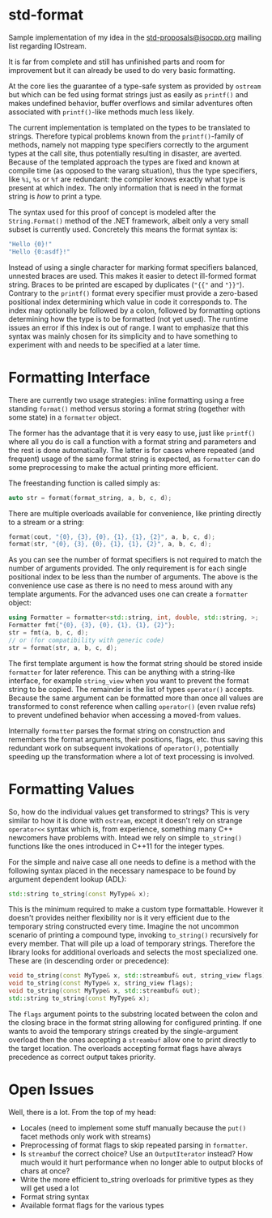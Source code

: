 std-format
==========

Sample implementation of my idea in the std-proposals@isocpp.org mailing list regarding IOstream.

It is far from complete and still has unfinished parts and room for improvement but it can already be used to do very basic formatting.

At the core lies the guarantee of a type-safe system as provided by `ostream` but which can be fed using format strings just as easily as `printf()` and makes undefined behavior, buffer overflows and similar adventures often associated with `printf()`-like methods much less likely.

The current implementation is templated on the types to be translated to strings. Therefore typical problems known from the `printf()`-family of methods, namely not mapping type specifiers correctly to the argument types at the call site, thus potentially resulting in disaster, are averted. Because of the templated approach the types are fixed and known at compile time (as opposed to the vararg situation), thus the type specifiers, like `%i`, `%s` or `%f` are redundant: the compiler knows exactly what type is present at which index. The only information that is need in the format string is *how* to print a type.

The syntax used for this proof of concept is modeled after the `String.Format()` method of the .NET framework, albeit only a very small subset is currently used. Concretely this means the format syntax is:
```cpp
"Hello {0}!"
"Hello {0:asdf}!"
```

Instead of using a single character for marking format specifiers balanced, unnested braces are used. This makes it easier to detect ill-formed format string. Braces to be printed are escaped by duplicates (`"{{"` and `"}}"`). Contrary to the `printf()` format every specifier must provide a zero-based positional index determining which value in code it corresponds to. The index may optionally be followed by a colon, followed by formatting options determining how the type is to be formatted (not yet used). The runtime issues an error if this index is out of range.
I want to emphasize that this syntax was mainly chosen for its simplicity and to have something to experiment with and needs to be specified at a later time.

Formatting Interface
====
There are currently two usage strategies: inline formatting using a free standing `format()` method versus storing a format string (together with some state) in a `formatter` object.

The former has the advantage that it is very easy to use, just like `printf()` where all you do is call a function with a format string and parameters and the rest is done automatically. The latter is for cases where repeated (and frequent) usage of the same format string is expected, as `formatter` can do some preprocessing to make the actual printing more efficient.

The freestanding function is called simply as:
```cpp
auto str = format(format_string, a, b, c, d);
```

There are multiple overloads available for convenience, like printing directly to a stream or a string:
```cpp
format(cout, "{0}, {3}, {0}, {1}, {1}, {2}", a, b, c, d);
format(str, "{0}, {3}, {0}, {1}, {1}, {2}", a, b, c, d);
```
As you can see the number of format specifiers is not required to match the number of arguments provided. The only requirement is for each single positional index to be less than the number of arguments. The above is the convenience use case as there is no need to mess around with any template arguments. For the advanced uses one can create a `formatter` object:
```cpp
using Formatter = formatter<std::string, int, double, std::string, >;
Formatter fmt{"{0}, {3}, {0}, {1}, {1}, {2}"};
str = fmt(a, b, c, d);
// or (for compatibility with generic code)
str = format(str, a, b, c, d);
```
The first template argument is how the format string should be stored inside `formatter` for later reference. This can be anything with a string-like interface, for example `string_view` when you want to prevent the format string to be copied. The remainder is the list of types `operator()` accepts. Because the same argument can be formatted more than once all values are transformed to const reference when calling `operator()` (even rvalue refs) to prevent undefined behavior when accessing a moved-from values.

Internally `formatter` parses the format string on construction and remembers the format arguments, their positions, flags, etc. thus saving this redundant work on subsequent invokations of `operator()`, potentially speeding up the transformation where a lot of text processing is involved.

Formatting Values
====
So, how do the individual values get transformed to strings? This is very similar to how it is done with `ostream`, except it doesn't rely on strange `operator<<` syntax which is, from experience, something many C++ newcomers have problems with. Intead we rely on simple `to_string()` functions like the ones introduced in C++11 for the integer types.

For the simple and naive case all one needs to define is a method with the following syntax placed in the necessary namespace to be found by argument dependent lookup (ADL):
```cpp
std::string to_string(const MyType& x);
```
This is the minimum required to make a custom type formattable. However it doesn't provides neither flexibility nor is it very efficient due to the temporary string constructed every time. Imagine the not uncommon scenario of printing a compound type, invoking `to_string()` recursively for every member. That will pile up a load of temporary strings. Therefore the library looks for additional overloads and selects the most specialized one. These are (in descending order or precedence):
```cpp
void to_string(const MyType& x, std::streambuf& out, string_view flags);
void to_string(const MyType& x, string_view flags);
void to_string(const MyType& x, std::streambuf& out);
std::string to_string(const MyType& x);
```
The `flags` argument points to the substring located between the colon and the closing brace in the format string allowing for configured printing. If one wants to avoid the temporary strings created by the single-argument overload then the ones accepting a `streambuf` allow one to print directly to the target location. The overloads accepting format flags have always precedence as correct output takes priority.

Open Issues
====
Well, there is a lot. From the top of my head:

- Locales (need to implement some stuff manually because the `put()` facet methods only work with streams)
- Preprocessing of format flags to skip repeated parsing in `formatter`.
- Is `streambuf` the correct choice? Use an `OutputIterator` instead? How much would it hurt performance when no longer able to output blocks of chars at once?
- Write the more efficient to_string overloads for primitive types as they will get used a lot
- Format string syntax
- Available format flags for the various types

